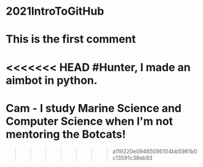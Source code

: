# 2021IntroToGitHub
# This is the first comment
<<<<<<< HEAD
#Hunter, I made an aimbot in python.
=======
# Cam - I study Marine Science and Computer Science when I'm not mentoring the Botcats!
>>>>>>> a119220e09465095104bb5981b0c13591c38eb93
